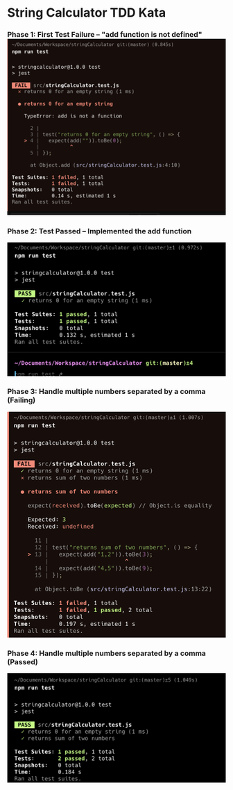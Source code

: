 # String Calculator TDD Kata

### Phase 1: First Test Failure – "add function is not defined"![alt text](image.png)


### Phase 2: Test Passed – Implemented the add function
![alt text](image-1.png)


### Phase 3: Handle multiple numbers separated by a comma (Failing)
![alt text](image-2.png)

### Phase 4: Handle multiple numbers separated by a comma (Passed)
![alt text](image-3.png)

